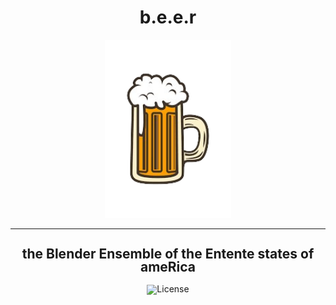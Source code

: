 <!-- markdownlint-disable first-line-h1 -->
<!-- markdownlint-disable html -->
<!-- markdownlint-disable no-duplicate-header -->
<div align="center">
  <h1>b.e.e.r</h1>
  <img src="https://github.com/GoobisMoobis/b.e.e.r./blob/main/beer.png?raw=true" width="40%" alt="Logo" />
</div>
<hr>
<div align="center" style="line-height: 1;">
  <h2>the Blender Ensemble of the Entente states of ameRica</h2>
  <a href="https://github.com/GoobisMoobis/b.e.e.r./blob/main/LICENSE">
  <img alt="License" src="https://img.shields.io/badge/License-GNU%20General%20Public%20License%20v3.0-f5de53?&color=f5de53" style="display: inline-block; vertical-align: middle;"/>
  </a>
</div>
